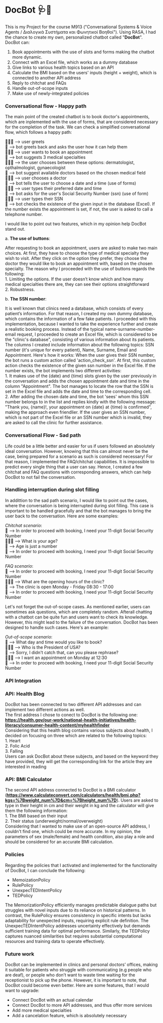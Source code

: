 # DocBot 🩺💊

This is my Project for the course M913 ("Conversational Systems & Voice Agents / Διαλογικά Συστήματα και Φωνητικοί Βοηθοί"). Using RASA, I had the chance to create my own, personalized chatbot called "**DocBot**". DocBot can: </br>

1. Book appointments with the use of slots and forms making the chatbot more dynamic.
2. Connect with an Excel file, which works as a dummy database
3. Give links to various health topics based on an API
4. Calculate the BMI based on the users' inputs (height + weight), which is connected to another API address
5. Reply to chitchat and FAQs
6. Handle out-of-scope inputs
7. Make use of newly-integrated policies

### Conversational flow - Happy path

The main point of the created chatbot is to book doctor's appointments, which are inplemented with the use of forms, that are considered necessary for the completion of the task. We can check a simplified conversational flow, which follows a happy path:

👱🏻‍♀️ --> user greets <br />
🤖 --> bot greets back and asks the user how it can help them <br />
👱🏻‍♀️ --> user wants to book an appointment <br />
🤖 --> bot suggests 3 medical specialties <br />
👱🏻‍♀️ --> the user chooses between these options: dermatologist, opthalmologist, gynaecologist <br />
🤖 --> bot suggest available doctors based on the chosen medical field <br />
👱🏻‍♀️ --> user chooses a doctor <br />
🤖 --> bot tells the user to choose a date and a time (use of forms) <br />
👱🏻‍♀️ --> user types their preferred date and time <br />
🤖 --> bot asks for the user's Social Security Number (ssn) (use of form) <br />
👱🏻‍♀️ --> user types their SSN <br />
🤖 --> bot checks the existence of the given input in the database (Excel). If the number exists the appointment is set, if not, the user is asked to call a telephone number. <br />

I would like to point out two features, which in my opinion help DocBot stand out.

a. **The use of buttons**:

After requesting to book an appointment, users are asked to make two main choices. At first, they have to choose the type of medical specialty they wish to visit. After they click on the option they prefer, they choose the doctor they would like to book an appointment with, based on the chosen specialty. The reason why I proceeded with the use of buttons regards the following:<br />
    1. Limiting the options. If the user doesn’t know which and how many medical specialties there are, they can see their options straightforward<br />
    2. Robustness.<br />

b. **The SSN number**:

It is well known that clinics need a database, which consists of every patient’s information. For that reason, I created my own dummy database, which contains the information of a few fake patients. I proceeded with this implementation, because I wanted to take the experience further and create a realistic booking process. 
Instead of the typical name-surname-number-email request, I proceeded to create an Excel file, which is considered to be the "clinic's database", consisting of various information about its patients. The columns I created include information about the following topics: SSN number (it's unique for every patient), Name, Surname, Email and Appointment. Here's how it works: When the user gives their SSN number, the bot runs a custom action called 'action_check_ssn'. At first, this custom action checks the existence of the given ssn number in the Excel file. If the number exists, the bot implements two different activities:<br />
    1. It makes use of the {date} and {time} slots given by the user previously in the conversation and adds the chosen appointment date and time in the column             "Appointment". The bot manages to locate the row that the SSN is set in the Excel file and adds the date and time to the corresponding cell.<br />
    2. After adding the chosen date and time, the bot 'sees' whom this SSN number belongs to in the list and replies kindly with the following message: "Thank you, {name}!, your appointment on {date} at {time} is confirmed", making the approach even friendlier. If the user gives an SSN number, which is not part of the Excel file or an SSN number which is invalid, they are asked to call the clinic for further assistance.<br />

### Conversational Flow - Sad path
Life could be a little better and easier for us if users followed an absolutely ideal conversation. However, knowing that this can almost never be the case, being prepared for a scenario as such is considered necessary! For that reason, I implemented the FAQ/chitchat capabilities. It is impossible to predict every single thing that a user can say. Hence, I created a few chitchat and FAQ questions with corresponding answers, which can help DocBot to not fail the conversation. 

### Handling interruption during slot filling 
In addittion to the sad path scenario, I would like to point out the cases, where the conversation is being interrupted during slot filling. This case is important to be handled gracefully and that the bot manages to bring the user back to the conversation. Here are some examples:<br />

_Chitchat scenario_:<br />
🤖 --> In order to proceed with booking, I need your 11-digit Social Security Number<br />
👱🏻‍♀️ --> What is your age?<br />
🤖 --> Age is just a number<br />
🤖 --> In order to proceed with booking, I need your 11-digit Social Security Number<br />

_FAQ scenario_:<br />
🤖 --> In order to proceed with booking, I need your 11-digit Social Security Number<br />
👱🏻‍♀️ --> What are the opening hours of the clinic?<br />
🤖 --> The clinic is open Monday - Friday 08:30 - 17:00 <br />
🤖 --> In order to proceed with booking, I need your 11-digit Social Security Number<br />

Let's not forget the out-of-scope cases. As mentioned earlier, users can sometimes ask questions, which are completely random. Afterall chatting with a chatbot can be quite fun and users want to check its knowledge. However, this might lead to the failure of the conversation. DocBot has been designed to handle such cases. Here's an example:<br />

_Out-of-scope scenario_:<br />
🤖 --> What day and time would you like to book?<br />
👱🏻‍♀️ --> Who is the President of USA?<br />
🤖 --> Sorry, I didn't catch that, can you please rephrase? <br />
👱🏻‍♀️ --> I want an appointment on Monday at 12:30 <br />
🤖 --> In order to proceed with booking, I need your 11-digit Social Security Number<br />


### API Integration
### API: Health Blog
DocBot has been connected to two different API addresses and can implement two different actions as well.<br />
The first address I chose to conect to DocBot is the following one: **https://health.gov/our-work/national-health-initiatives/health-literacy/consumer-health-content/myhealthfinder** <br />
Considering that this health blog contains various subjects about health, I decided on focusing on three which are related to the following topics:<br />
        1. Heart<br />
        2. Folic Acid<br />
        3. Falling<br />
Users can ask DocBot about these subjects, and based on the keyword they have provided, they will get the corresponding link for the article they are interested in reading<br />

### API: BMI Calculator
The second API address connected to DocBot is a BMI calculator (**https://www.calculateconvert.com/calculators/health/bmi.php?kgs=%7Bweight_num%7D&cm=%7Bheight_num%7D**). Users are asked to type in their height in cm and their weight in kg and the calculator will give them the following information: <br />
    1. The BMI based on their input<br />
    2. Their status (underweight/normal/overweight)<br />
Considering that I wanted to make use of an open-source API address, I couldn't find one, which could be more accurate. In my opinion, the parameters of sex (male/female) and health condition, also play a role and should be considered for an accurate BMI calculation.<br />

### Policies

Regarding the policies that I activated and implemented for the functionality of DocBot, I can conclude the following:<br />
- MemoizationPolicy<br />
- RulePolicy<br />
- UnexpecTEDIntentPolicy<br />
- TEDPolicy<br />

The MemorizationPolicy efficiently manages predictable dialogue paths but struggles with novel inputs due to its reliance on historical patterns. In contrast, the RulePolicy ensures consistency in specific intents but lacks adaptability for unexpected inputs, requiring explicit rule definition. The UnexpecTEDIntentPolicy addresses uncertainty effectively but demands sufficient training data for optimal performance. Similarly, the TEDPolicy captures nuanced similarities but requires substantial computational resources and training data to operate effectively.

### Future work 

DocBot can be implemented in clinics and personal doctors’ offices, making it suitable for patients who struggle with communicating (e.g people who are deaf), or people who don’t want to waste time waiting for the receptionist to pick up the phone. However, it is important to note, that DocBot could become even better. Here are some features, that I would want to upgrade:<br />

- Connect DocBot with an actual calendar<br />
- Connect DocBot to more API addresses, and thus offer more services<br />
- Add more medical specialties<br />
- Add a cancelation feature, which is absolutely necessary
